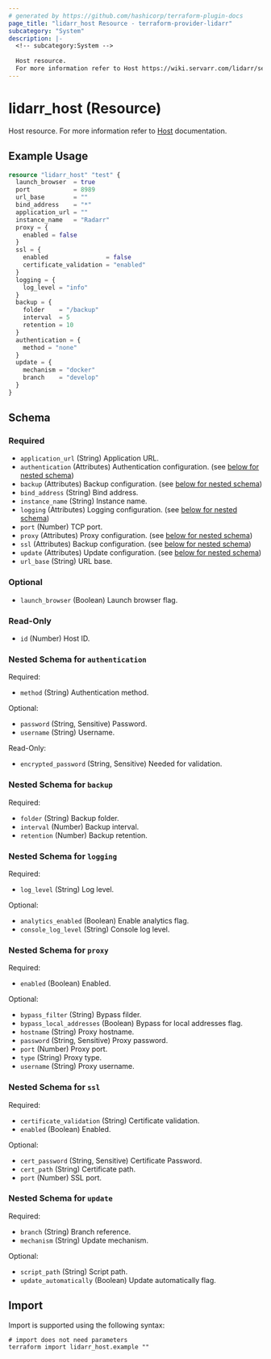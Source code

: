 ```yaml
---
# generated by https://github.com/hashicorp/terraform-plugin-docs
page_title: "lidarr_host Resource - terraform-provider-lidarr"
subcategory: "System"
description: |-
  <!-- subcategory:System -->
  
  Host resource.
  For more information refer to Host https://wiki.servarr.com/lidarr/settings#general documentation.
---
```


# lidarr_host (Resource)

<!-- subcategory:System -->
Host resource.
For more information refer to [Host](https://wiki.servarr.com/lidarr/settings#general) documentation.

## Example Usage

```terraform
resource "lidarr_host" "test" {
  launch_browser  = true
  port            = 8989
  url_base        = ""
  bind_address    = "*"
  application_url = ""
  instance_name   = "Radarr"
  proxy = {
    enabled = false
  }
  ssl = {
    enabled                = false
    certificate_validation = "enabled"
  }
  logging = {
    log_level = "info"
  }
  backup = {
    folder    = "/backup"
    interval  = 5
    retention = 10
  }
  authentication = {
    method = "none"
  }
  update = {
    mechanism = "docker"
    branch    = "develop"
  }
}
```

<!-- schema generated by tfplugindocs -->
## Schema

### Required

- `application_url` (String) Application URL.
- `authentication` (Attributes) Authentication configuration. (see [below for nested schema](#nestedatt--authentication))
- `backup` (Attributes) Backup configuration. (see [below for nested schema](#nestedatt--backup))
- `bind_address` (String) Bind address.
- `instance_name` (String) Instance name.
- `logging` (Attributes) Logging configuration. (see [below for nested schema](#nestedatt--logging))
- `port` (Number) TCP port.
- `proxy` (Attributes) Proxy configuration. (see [below for nested schema](#nestedatt--proxy))
- `ssl` (Attributes) Backup configuration. (see [below for nested schema](#nestedatt--ssl))
- `update` (Attributes) Update configuration. (see [below for nested schema](#nestedatt--update))
- `url_base` (String) URL base.

### Optional

- `launch_browser` (Boolean) Launch browser flag.

### Read-Only

- `id` (Number) Host ID.

<a id="nestedatt--authentication"></a>
### Nested Schema for `authentication`

Required:

- `method` (String) Authentication method.

Optional:

- `password` (String, Sensitive) Password.
- `username` (String) Username.

Read-Only:

- `encrypted_password` (String, Sensitive) Needed for validation.


<a id="nestedatt--backup"></a>
### Nested Schema for `backup`

Required:

- `folder` (String) Backup folder.
- `interval` (Number) Backup interval.
- `retention` (Number) Backup retention.


<a id="nestedatt--logging"></a>
### Nested Schema for `logging`

Required:

- `log_level` (String) Log level.

Optional:

- `analytics_enabled` (Boolean) Enable analytics flag.
- `console_log_level` (String) Console log level.


<a id="nestedatt--proxy"></a>
### Nested Schema for `proxy`

Required:

- `enabled` (Boolean) Enabled.

Optional:

- `bypass_filter` (String) Bypass filder.
- `bypass_local_addresses` (Boolean) Bypass for local addresses flag.
- `hostname` (String) Proxy hostname.
- `password` (String, Sensitive) Proxy password.
- `port` (Number) Proxy port.
- `type` (String) Proxy type.
- `username` (String) Proxy username.


<a id="nestedatt--ssl"></a>
### Nested Schema for `ssl`

Required:

- `certificate_validation` (String) Certificate validation.
- `enabled` (Boolean) Enabled.

Optional:

- `cert_password` (String, Sensitive) Certificate Password.
- `cert_path` (String) Certificate path.
- `port` (Number) SSL port.


<a id="nestedatt--update"></a>
### Nested Schema for `update`

Required:

- `branch` (String) Branch reference.
- `mechanism` (String) Update mechanism.

Optional:

- `script_path` (String) Script path.
- `update_automatically` (Boolean) Update automatically flag.

## Import

Import is supported using the following syntax:

```shell
# import does not need parameters
terraform import lidarr_host.example ""
```
